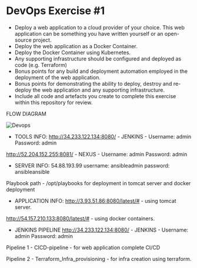 # DevOps Exercise #1
####
* Deploy a web application to a cloud provider of your choice. This web application can be something you have written yourself or an open-source project.
* Deploy the web application as a Docker Container.
* Deploy the Docker Container using Kubernetes.
* Any supporting infrastructure should be configured and deployed as code (e.g. Terraform)
* Bonus points for any build and deployment automation employed in the deployment of the web application.
* Bonus points for demonstrating the ability to deploy, destroy and re-deploy the web application and any supporting infrastructure.
* Include all code and artefacts you create to complete this exercise within this repository for review.


FLOW DIAGRAM

![Devops](https://user-images.githubusercontent.com/64772793/121806614-34d86d80-cc6e-11eb-9d48-5f252e82867a.PNG)


* TOOLS INFO:
http://34.233.122.134:8080/ - JENKINS - Username: admin Password: admin

http://52.204.152.255:8081/ - NEXUS - Username: admin Password: admin

* SERVER INFO:
54.88.193.99 username: ansibleadmin password: ansibleansible

Playbook path - /opt/playbooks for deployment in tomcat server and docker deployment

* APPLICATION INFO:
http://3.93.51.86:8080/latest/# - using tomcat server.

http://54.157.210.133:8080/latest/# - using docker containers.

* JENKINS PIPELINE
http://34.233.122.134:8080/ - JENKINS - Username: admin Password: admin

Pipeline 1 - CICD-pipeline - for web application complete CI/CD

Pipeline 2 - Terraform_Infra_provisioning - for infra creation using terraform.
